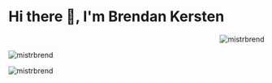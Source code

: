<h1 align="left">Hi there 👋, I'm Brendan Kersten</h1>


<div>
  <p align="right"> <img src="https://komarev.com/ghpvc/?username=mistrbrend&label=Profile%20views&color=0e75b6&style=flat" alt="mistrbrend" /> </p>
<p><img align="center" src="https://github-readme-stats.vercel.app/api/top-langs?username=mistrbrend&show_icons=true&locale=en&layout=compact" alt="mistrbrend" /></p>
<p><img align="center" src="https://github-readme-stats.vercel.app/api?username=anuraghazra&show_icons=true&theme=transparent" alt="mistrbrend" /></p>


</div>


